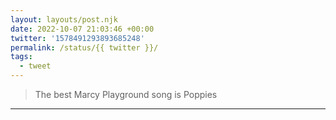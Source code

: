 ```yaml
---
layout: layouts/post.njk
date: 2022-10-07 21:03:46 +00:00
twitter: '1578491293893685248'
permalink: /status/{{ twitter }}/
tags: 
  - tweet
---
```


> The best Marcy Playground song is Poppies

---
